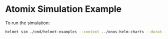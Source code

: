 # Atomix Simulation Example

To run the simulation:

```bash
helmet sim ./cmd/helmet-examples --context ../onos-helm-charts --duration 5m
```
